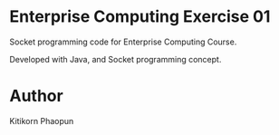 # Enterprise Computing Exercise 01

Socket programming code for Enterprise Computing Course.

Developed with Java, and Socket programming concept.

# Author

Kitikorn Phaopun
